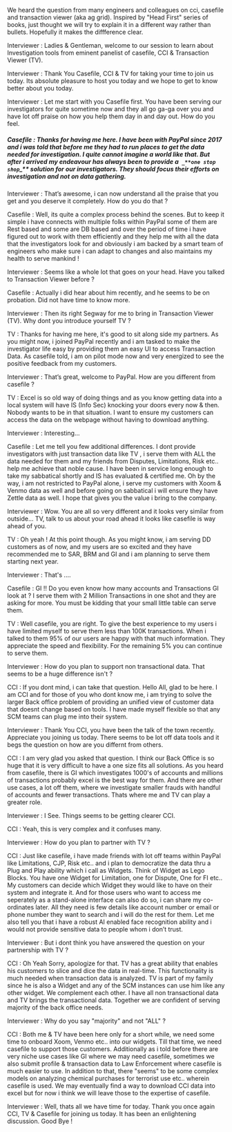 


We heard the question from many engineers and colleagues on cci, casefile and transaction viewer (aka ag grid). Inspired by "Head First" series of books, just thought we will try to explain it in a different way rather than bullets. Hopefully it makes the diffference clear.



Interviewer : Ladies & Gentleman, welcome to our session to learn about Investigation tools from eminent panelist of casefile, CCI & Transaction Viewer (TV).

Interviewer : Thank You Casefile, CCI & TV for taking your time to join us today. Its absolute pleasure to host you today and we hope to get to know better about you today.

Interviewer : Let me start with you Casefile first. You have been serving our investigators for quite sometime now and they all go ga-ga over you and have lot off praise on how you help them day in and day out. How do you feel.

##### Casefile : Thanks for having me here. I have been with PayPal since 2017 and i was told that before me they had to run places to get the data needed for investigation. I quite cannot imagine a world like that. But after i arrived my endeavour has always been to provide a` _**one stop shop`_** solution for our investigators. They should focus their efforts on investigation and not on data gathering.

Interviewer : That’s awesome, i can now understand all the praise that you get and you deserve it completely. How do you do that ?

Casefile : Well, its quite a complex process behind the scenes. But to keep it simple i have connects with multiple folks within PayPal some of them are Rest based and some are DB based and over the period of time i have figured out to work with them efficiently and they help me with all the data that the investigators look for and obviously i am backed by a smart team of engineers who make sure i can adapt to changes and also maintains my health to serve mankind !

Interviewer : Seems like a whole lot that goes on your head. Have you talked to Transaction Viewer before ?

Casefile : Actually i did hear about him recently, and he seems to be on probation. Did not have time to know more.

Interviewer : Then its right Segway for me to bring in Transaction Viewer (TV). Why dont you introduce yourself TV ?

TV : Thanks for having me here, it's good to sit along side my partners. As you might now, i joined PayPal recently and i am tasked to make the investigator life easy by providing them an easy UI to access Transaction Data. As casefile told, i am on pilot mode now and very energized to see the positive feedback from my customers.

Interviewer : That’s great, welcome to PayPal. How are you different from casefile ?

TV : Excel is so old way of doing things and as you know getting data into a local system will have IS (Info Sec) knocking your doors every now & then. Nobody wants to be in that situation. I want to ensure my customers can access the data on the webpage without having to download anything.

Interviewer : Interesting...

Casefile : Let me tell you few additional differences. I dont provide investigators with just transaction data like TV , i serve them with ALL the data needed for them and my friends from Disputes, Limitations, Risk etc.. help me achieve that noble cause. I have been in service long enough to take my sabbatical shortly and IS has evaluated & certified me. Oh by the way, i am not restricted to PayPal alone, i serve my customers with Xoom & Venmo data as well and before going on sabbatical i will ensure they have Zettle data as well. I hope that gives you the value i bring to the company.

Interviewer : Wow. You are all so very different and it looks very similar from outside... TV, talk to us about your road ahead it looks like casefile is way ahead of you.

TV : Oh yeah ! At this point though. As you might know, i am serving DD customers as of now, and my users are so excited and they have recommended me to SAR, BRM and GI and i am planning to serve them starting next year.

Interviewer : That's ....

Casefile : GI !! Do you even know how many accounts and Transactions GI look at ? I serve them with 2 Million Transactions in one shot and they are asking for more. You must be kidding that your small little table can serve them.

TV : Well casefile, you are right. To give the best experience to my users i have limited myself to serve them less than 100K transactions. When i talked to them 95% of our users are happy with that much information. They appreciate the speed and flexibility. For the remaining 5% you can continue to serve them.

Interviewer : How do you plan to support non transactional data. That seems to be a huge difference isn't ?

CCI : If you dont mind, i can take that question. Hello All, glad to be here. I am CCI and for those of you who dont know me, i am trying to solve the larger Back office problem of providing an unified view of customer data that doesnt change based on tools. I have made myself flexible so that any SCM teams can plug me into their system.

Interviewer : Thank You CCI, you have been the talk of the town recently. Appreciate you joining us today. There seems to be lot off data tools and it begs the question on how are you differnt from others.

CCI : I am very glad you asked that question. I think our Back Office is so huge that it is very difficult to have a one size fits all solutions. As you heard from casefile, there is GI which investigates 1000's of accounts and millions of transactions probably excel is the best way for them. And there are other use cases, a lot off them,  where we investigate smaller frauds with handful of accounts and fewer transactions. Thats where me and TV can play a greater role.

Interviewer : I See. Things seems to be getting clearer CCI.

CCI : Yeah, this is very complex and it confuses many.

Interviewer : How do you plan to partner with TV ?

CCI : Just like casefile, i have made friends with lot off teams within PayPal like Limitations, CJP, Risk etc.. and i plan to democratize the data thru a Plug and Play ability which i call as Widgets.  Think of Widget as Lego Blocks. You have one Widget for Limitation, one for Dispute, One for FI etc.. My customers can decide which Widget they would like to have on their system and integrate it. And for those users who want to access me seperately as a stand-alone interface can also do so, i can share my co-ordinates later. All they need is few details like account number or email or phone number they want to search and i will do the rest for them. Let me also tell you that i have a robust AI enabled face recognition ability and i would not provide sensitive data to people whom i don’t trust.

Interviewer : But i dont think you have answered the question on your partnership with TV ?

CCI : Oh Yeah Sorry, apologize for that. TV has a great ability that enables his customers to slice and dice the data in real-time. This functionality is much needed when transaction data is analyzed. TV is part of my family since he is also a Widget and any of the SCM instances can use him like any other widget. We complement each other. I have all non transactional data and TV brings the transactional data. Together we are confident of serving majority of the back office needs.

Interviewer : Why do you say "majority" and not "ALL" ?

CCI : Both me & TV have been here only for a short while, we need some time to onboard Xoom, Venmo etc.. into our widgets. Till that time, we need casefile to support those customers. Additionally as i told before there are very niche use cases like GI where we may need casefile, sometimes we also submit profile & transaction data to Law Enforcement where casefile is much easier to use. In addition to that, there "seems" to be some complex models on analyzing chemical purchases for terrorist use etc.. wherein casefile is used. We may eventually find a way to download CCI data into excel but for now i think we will leave those to the expertise of casefile.



Interviewer : Well, thats all we have time for today. Thank you once again CCI, TV & Casefile for joining us today. It has been an enlightening discussion. Good Bye !